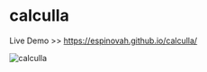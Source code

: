 # calculla

Live Demo >> https://espinovah.github.io/calculla/

![calculla](https://user-images.githubusercontent.com/81432480/183319645-cd534553-5650-42fd-829d-c97842357a45.gif)
